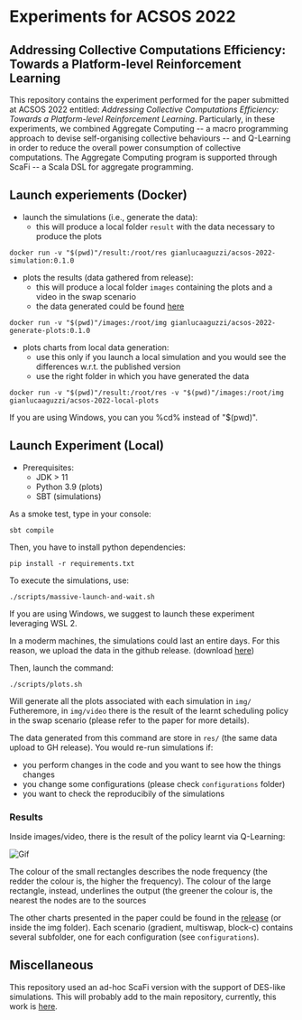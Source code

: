# Experiments for ACSOS 2022
## Addressing Collective Computations Efficiency: Towards a Platform-level Reinforcement Learning
This repository contains the experiment performed for the paper submitted at ACSOS 2022 entitled: *Addressing Collective Computations Efficiency: Towards a Platform-level Reinforcement Learning*.
Particularly, in these experiments, we combined Aggregate Computing -- a macro programming approach to devise self-organising collective behaviours -- and Q-Learning in order to reduce the overall power consumption of collective computations.
The Aggregate Computing program is supported through ScaFi -- a Scala DSL for aggregate programming.

## Launch experiements (Docker)
- launch the simulations (i.e., generate the data): 
  - this will produce a local folder `result` with the data necessary to produce the plots
  
```docker run -v "$(pwd)"/result:/root/res gianlucaaguzzi/acsos-2022-simulation:0.1.0```
  
- plots the results (data gathered from release):
  - this will produce a local folder `images` containing the plots and a video in the swap scenario
  - the data generated could be found [here](https://github.com/cric96/experiment-2022-acsos-round-rl/releases/download/0.1.0/img.tar.gz)
  
```docker run -v "$(pwd)"/images:/root/img gianlucaaguzzi/acsos-2022-generate-plots:0.1.0```

- plots charts from local data generation:
  - use this only if you launch a local simulation and you would see the differences w.r.t. the published version
  - use the right folder in which you have generated the data
  
```docker run -v "$(pwd)"/result:/root/res -v "$(pwd)"/images:/root/img gianlucaaguzzi/acsos-2022-local-plots```

If you are using Windows, you can you %cd% instead of "$(pwd)". 
## Launch Experiment (Local)
- Prerequisites:
  - JDK > 11
  - Python 3.9 (plots)
  - SBT (simulations)

As a smoke test, type in your console:
```
sbt compile
```
Then, you have to install python dependencies:
```
pip install -r requirements.txt
```
To execute the simulations, use:
```
./scripts/massive-launch-and-wait.sh
```
If you are using Windows, we suggest to launch these experiment leveraging WSL 2.

In a moderm machines, the simulations could last an entire days. For this reason, we upload the data in the github release. (download [here](https://github.com/cric96/experiment-2022-acsos-round-rl/releases/download/0.1.0/res.tar.gz))

Then, launch the command:
```
./scripts/plots.sh
```
Will generate all the plots associated with each simulation in `img/`
Futheremore, in `img/video` there is the result of the learnt scheduling policy in the swap scenario (please refer to the paper for more details).

The data generated from this command are store in `res/` (the same data upload to GH release).
You would re-run simulations if:
- you perform changes in the code and you want to see how the things changes
- you change some configurations (please check `configurations` folder)
- you want to check the reproducibily of the simulations

### Results
Inside images/video, there is the result of the policy learnt via Q-Learning:

![Gif](https://user-images.githubusercontent.com/23448811/179006064-f0f56dbb-6775-4e50-ba9e-4e759078df5f.gif)

The colour of the small rectangles describes the node frequency (the redder the colour is, the higher the frequency). 
The colour of the large rectangle, instead, underlines the output (the greener the colour is, the nearest the nodes are to the sources

The other charts presented in the paper could be found in the [release](https://github.com/cric96/experiment-2022-acsos-round-rl/releases/download/0.1.0/img.tar.gz) (or inside the img folder).
Each scenario (gradient, multiswap, block-c) contains several subfolder, one for each configuration (see `configurations`).

## Miscellaneous
This repository used an ad-hoc ScaFi version with the support of DES-like simulations.
This will probably add to the main repository, currently, this work is [here](https://github.com/cric96/scafi/tree/des-simulator).

